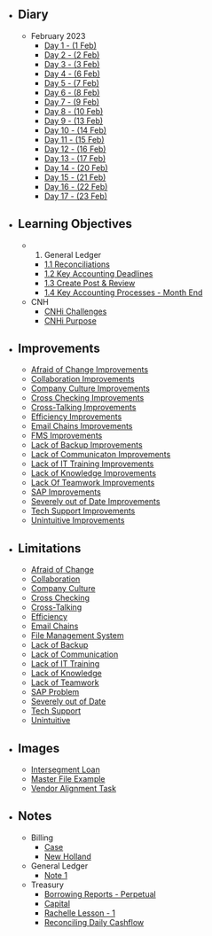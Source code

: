 - ## Diary
	- February 2023
		- [Day 1 - (1 Feb)](Diary/Journal/February/Day%201%20-%20(1%20Feb).md) 
		- [Day 2 - (2 Feb)](Diary/Journal/February/Day%202%20-%20(2%20Feb).md) 
		- [Day 3 - (3 Feb)](Diary/Journal/February/Day%203%20-%20(3%20Feb).md) 
		- [Day 4 - (6 Feb)](Diary/Journal/February/Day%204%20-%20(6%20Feb).md) 
		- [Day 5 - (7 Feb)](Diary/Journal/February/Day%205%20-%20(7%20Feb).md) 
		- [Day 6 - (8 Feb)](Diary/Journal/February/Day%206%20-%20(8%20Feb).md) 
		- [Day 7 - (9 Feb)](Diary/Journal/February/Day%207%20-%20(9%20Feb).md) 
		- [Day 8 - (10 Feb)](Diary/Journal/February/Day%208%20-%20(10%20Feb).md) 
		- [Day 9 - (13 Feb)](Diary/Journal/February/Day%209%20-%20(13%20Feb).md) 
		- [Day 10 - (14 Feb)](Diary/Journal/February/Day%2010%20-%20(14%20Feb).md) 
		- [Day 11 - (15 Feb)](Diary/Journal/February/Day%2011%20-%20(15%20Feb).md) 
		- [Day 12 - (16 Feb)](Diary/Journal/February/Day%2012%20-%20(16%20Feb).md) 
		- [Day 13 - (17 Feb)](Diary/Journal/February/Day%2013%20-%20(17%20Feb).md) 
		- [Day 14 - (20 Feb)](Diary/Journal/February/Day%2014%20-%20(20%20Feb).md) 
		- [Day 15 - (21 Feb)](Diary/Journal/February/Day%2015%20-%20(21%20Feb).md) 
		- [Day 16 - (22 Feb)](Diary/Journal/February/Day%2016%20-%20(22%20Feb).md) 
		- [Day 17 - (23 Feb)](Diary/Journal/February/Day%2017%20-%20(23%20Feb).md)
- ## Learning Objectives 
	- 1. General Ledger 
		- [1.1 Reconciliations](Diary/Learning%20Objectives/1.%20General%20Ledger/1.1%20Reconciliations.md) 
		- [1.2 Key Accounting Deadlines](Diary/Learning%20Objectives/1.%20General%20Ledger/1.2%20Key%20Accounting%20Deadlines.md) 
		- [1.3 Create Post & Review](Diary/Learning%20Objectives/1.%20General%20Ledger/1.3%20Create%20Post%20&%20Review.md) 
		- [1.4 Key Accounting Processes - Month End](Diary/Learning%20Objectives/1.%20General%20Ledger/1.4%20Key%20Accounting%20Processes%20-%20Month%20End.md) 
	- CNH 
		- [CNHi Challenges](CNHi%20Challenges.md) 
		- [CNHi Purpose](CNHi%20Purpose.md)  
- ## Improvements 
	- [Afraid of Change Improvements](Diary/Improvements/Afraid%20of%20Change%20Improvements.md) 
	- [Collaboration Improvements](Diary/Improvements/Collaboration%20Improvements.md) 
	- [Company Culture Improvements](Diary/Improvements/Company%20Culture%20Improvements.md) 
	- [Cross Checking Improvements](Diary/Improvements/Cross%20Checking%20Improvements.md) 
	- [Cross-Talking Improvements](Diary/Improvements/Cross-Talking%20Improvements.md) 
	- [Efficiency Improvements](Diary/Improvements/Efficiency%20Improvements.md) 
	- [Email Chains Improvements](Email%20Chains%20Improvements.md) 
	- [FMS Improvements](Diary/Improvements/FMS%20Improvements.md) 
	- [Lack of Backup Improvements](Diary/Improvements/Lack%20of%20Backup%20Improvements.md) 
	- [Lack of Communicaton Improvements](Diary/Improvements/Lack%20of%20Communicaton%20Improvements.md) 
	- [Lack of IT Training Improvements](Diary/Improvements/Lack%20of%20IT%20Training%20Improvements.md) 
	- [Lack of Knowledge Improvements](Diary/Improvements/Lack%20of%20Knowledge%20Improvements.md) 
	- [Lack Of Teamwork Improvements](Diary/Improvements/Lack%20of%20Teamwork%20Improvements.md)
	- [SAP Improvements](Diary/Improvements/SAP%20Improvements.md) 
	- [Severely out of Date Improvements](Diary/Improvements/Severely%20out%20of%20Date%20Improvements.md) 
	- [Tech Support Improvements](Diary/Improvements/Tech%20Support%20Improvements.md) 
	- [Unintuitive Improvements](Diary/Improvements/Unintuitive%20Improvements.md) 
- ## Limitations
	- [Afraid of Change](Diary/Limitations/Afraid%20of%20Change.md) 
	- [Collaboration](Diary/Limitations/Collaboration.md)
	- [Company Culture](Diary/Limitations/Company%20Culture.md) 
	- [Cross Checking](Diary/Limitations/Cross%20Checking.md) 
	- [Cross-Talking](Diary/Limitations/Cross-Talking.md) 
	- [Efficiency](Diary/Limitations/Efficiency.md) 
	- [Email Chains](Diary/Limitations/Email%20Chains.md)
	- [File Management System](Diary/Limitations/File%20Management%20System.md)
	- [Lack of Backup](Diary/Limitations/Lack%20of%20Backup.md)  
	- [Lack of Communication](Diary/Limitations/Lack%20of%20Communication.md) 
	- [Lack of IT Training](Diary/Limitations/Lack%20of%20IT%20Training.md)
	- [Lack of Knowledge](Diary/Limitations/Lack%20of%20Knowledge.md) 
	- [Lack of Teamwork](Lack%20of%20Teamwork.md)
	- [SAP Problem](Diary/Limitations/SAP%20Problem.md)
	- [Severely out of Date](Diary/Limitations/Severely%20out%20of%20Date.md) 
	- [Tech Support](Diary/Limitations/Tech%20Support.md) 
	- [Unintuitive](Diary/Limitations/Unintuitive.md) 
- ## Images
	- [Intersegment Loan](Images/Intersegment%20Loan.png)
	- [Master File Example](Images/Master%20File%20Example.png)
	- [Vendor Alignment Task](Images/Vendor%20Alignment%20Task.png)
- ## Notes
	- Billing 
		- [Case](Notes/Billing/Case.md) 
		- [New Holland](Notes/Billing/New%20Holland.md)
	- General Ledger 
		- [Note 1](Notes/General%20Ledger/Note%201.md) 
	- Treasury
		- [Borrowing Reports - Perpetual](Notes/Treasury/Borrowing%20Reports%20-%20Perpetual.md) 
		- [Capital](Notes/Treasury/Capital.md) 
		- [Rachelle Lesson - 1](Notes/Treasury/Rachelle%20Lesson%20-%201.md) 
		- [Reconciling Daily Cashflow](Notes/Treasury/Reconciling%20Daily%20Cashflow.md) 
